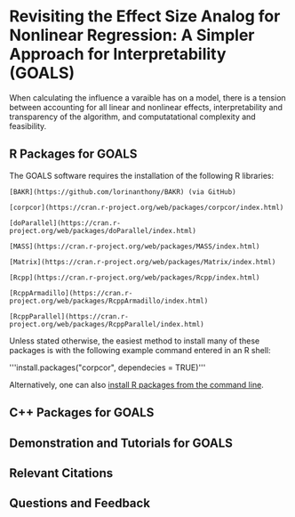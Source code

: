 # Revisiting the Effect Size Analog for Nonlinear Regression: A Simpler Approach for Interpretability (GOALS)

When calculating the influence a varaible has on a model, there is a tension between accounting for all linear and nonlinear effects, interpretability and transparency of the algorithm, and computatational complexity and feasibility.

## R Packages for GOALS

The GOALS software requires the installation of the following R libraries:

    [BAKR](https://github.com/lorinanthony/BAKR) (via GitHub)

    [corpcor](https://cran.r-project.org/web/packages/corpcor/index.html)

    [doParallel](https://cran.r-project.org/web/packages/doParallel/index.html)

    [MASS](https://cran.r-project.org/web/packages/MASS/index.html)

    [Matrix](https://cran.r-project.org/web/packages/Matrix/index.html)

    [Rcpp](https://cran.r-project.org/web/packages/Rcpp/index.html)

    [RcppArmadillo](https://cran.r-project.org/web/packages/RcppArmadillo/index.html)

    [RcppParallel](https://cran.r-project.org/web/packages/RcppParallel/index.html)

Unless stated otherwise, the easiest method to install many of these packages is with the following example command entered in an R shell:

'''install.packages("corpcor", dependecies = TRUE)'''

Alternatively, one can also [install R packages from the command line](http://cran.r-project.org/doc/manuals/r-release/R-admin.html#Installing-packages).

## C++ Packages for GOALS

## Demonstration and Tutorials for GOALS

## Relevant Citations

## Questions and Feedback
